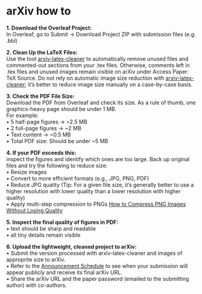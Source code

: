 # arXiv how to  
**1. Download the Overleaf Project:**  
   In Overleaf, go to Submit → Download Project ZIP with submission files (e.g. .bbl)  

**2.	Clean Up the LaTeX Files:**  
   Use the tool [arxiv-latex-cleaner](https://github.com/google-research/arxiv-latex-cleaner) to automatically remove unused files and commented-out sections from your .tex files. Otherwise, comments left in .tex files and unused images remain visible on arXiv under Access Paper: TeX Source. Do not rely on automatic image size reduction with [arxiv-latex-cleaner](https://github.com/google-research/arxiv-latex-cleaner); it’s better to reduce image size manually on a case-by-case basis.  

**3.	Check the PDF File Size:**  
Download the PDF from Overleaf and check its size. As a rule of thumb, one graphics-heavy page should be under 1 MB.  
For example:  
	•	5 half-page figures → ~2.5 MB  
	•	2 full-page figures → ~2 MB  
	•	Text content → ~0.5 MB  
	•	Total PDF size: Should be under ~5 MB  

**4. If your PDF exceeds this:**  
inspect the figures and identify which ones are too large. Back up original files and try the following to reduce size:  
	•	Resize images  
	•	Convert to more efficient formats (e.g., JPG, PNG, PDF)  
	•	Reduce JPG quality (Tip: For a given file size, it’s generally better to use a higher resolution with lower quality than a lower resolution with higher quality)  
	•	Apply multi-step compression to PNGs [How to Compress PNG Images Without Losing Quality](https://shortpixel.com/blog/compress-png-images-without-losing-quality)  

**5. Inspect the final quality of figures in PDF:**  
   •	text should be sharp and readable  
   •	all tiny details remain visible  

**6. Upload the lightweight, cleaned project to arXiv:**  
•	Submit the version processed with arxiv-latex-cleaner and images of approprite size to arXiv.  
•	Refer to the [Announcement Schedule](https://info.arxiv.org/help/availability.html) to see when your submission will appear publicly and receive its final arXiv URL.  
•	Share the arXiv URL and the paper password (emailed to the submitting author) with co-authors.  
